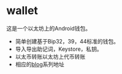 # wallet
这是一个以太坊上的Android钱包。
* 简单创建基于Bip32，39，44标准的钱包。 
* 导入导出助记词，Keystore，私钥。 
* 以太币转账以太坊上代币转账 
* 相应的[blog](https://blog.csdn.net/u012846783/article/details/82775643)系列地址
